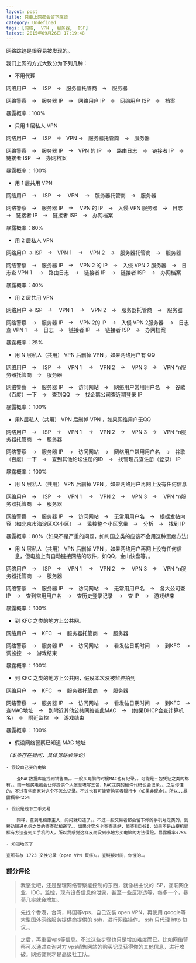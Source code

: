 ```yaml
---
layout: post
title: 只要上网都会留下痕迹
category: Undefined
tags: [网络,  VPN , 服务器,  ISP]
latest: 2015年09月26日 17:19:48
---
```


网络踪迹是很容易被发现的。

我们上网的方式大致分为下列几种：

- 不用代理

网络用户　→　 ISP　→　服务器托管商　→　服务器

网络警察　→　服务器 IP　→　网络用户 IP　→　网络用户 ISP　→　档案

暴露概率：100%

- 只用 1 层私人 VPN

网络用户　→　 ISP　→　VPN →　服务器托管商　→　服务器

网络警察　→　服务器 IP　→　VPN 的 IP　→　路由日志　→　链接者 IP　→　链接者 ISP　→　办网档案

暴露概率： 100%

- 用 1 层共用 VPN 

网络用户　→　 ISP　→　 VPN 　→　服务器托管商　→　服务器

网络警察　→　服务器 IP　→　 VPN 的 IP　→　入侵 VPN 服务器　→　日志　→　链接者 IP　→　链接者 ISP　→　办网档案

暴露概率：80%

- 用 2 层私人 VPN 

网络用户 → ISP　→　VPN 1 　→　 VPN 2　→　服务器托管商　→　服务器

网络警察　→　服务器 IP　→　 VPN 2 的 IP　→　入侵 VPN 2 服务器　→　日志查 VPN  1 　→　路由日志　→　链接者 IP　→　链接者 ISP　→　办网档案

暴露概率：40%

- 用 2 层共用 VPN 

网络用户 → ISP　→　 VPN  1 　→　 VPN 2　→　服务器托管商　→　服务器

网络警察　→　服务器 IP　→　 VPN 2的 IP　→　入侵 VPN 2服务器　→　日志查 VPN  1 　→　日志　→　链接者 IP　→　链接者 ISP　→　办网档案

暴露概率：25%

- 用 N 层私人（共用） VPN 后删掉 VPN ，如果网络用户有 QQ

网络用户　→　 ISP　→　 VPN  1 　→　 VPN 2　→　 VPN 3　→　 VPN *n服务器托管商　→　服务器

网络警察　→　服务器 IP　→　访问网站　→　网络用户常用用户名　→　谷歌（百度）一下　→　查到QQ　→　找企鹅公司查近期登录 IP

暴露概率： 100%

- 用N层私人（共用） VPN 后删掉 VPN ，如果网络用户无QQ

网络用户　→　 ISP　→　 VPN  1 　→　 VPN 2　→　 VPN 3　→　 VPN *n服务器托管商　→　服务器

网络警察　→　服务器 IP　→　访问网站　→　网络用户常用用户名　→　谷歌（百度）一下　→　查到其他论坛注册的ID　→　找管理员查注册（登录） IP

暴露概率： 100%

- 用 N 层私人（共用） VPN 后删掉 VPN ，如果网络用户再网上没有任何信息

网络用户　→　 ISP　→　 VPN  1 　→　 VPN 2　→　 VPN 3　→　 VPN *n服务器托管商　→　服务器

网络警察　→　服务器 IP　→　访问网站　→　无常用用户名　→　根据发帖内容（如北京市海淀区XX小区）　→　监控整个小区宽带　→　分析　→　找到 IP

暴露概率：80%（如果不是严重的问题，如判国之类的应该不会用这种蛋疼方法）

- 用 N 层私人（共用） VPN 后删掉 VPN ，如果网络用户再网上没有任何信息，但电脑上有自动链接网络的软件，如QQ，金山快盘等。。

网络用户　→　 ISP　→　 VPN  1 　→　 VPN 2　→　 VPN 3　→　 VPN *n服务器托管商　→　服务器

网络警察　→　服务器 IP　→　访问网站　→　无常用用户名　→　各大公司查 IP　→　查到常用用户名　→　查历史登录记录　→　查 IP　→　游戏结束

暴露概率： 100%

- 到 KFC 之类的地方上公共网。

网络用户　→　KFC　→　服务器托管商　→　服务器

网络警察　→　服务器 IP　→　访问网站　→　看发帖日期时间　→　到KFC　→　调监控　→　游戏结束

暴露概率： 100%

- 到 KFC 之类的地方上公共网，假设本次没被监控拍到

网络用户　→　KFC　→　服务器托管商　→　服务器

网络警察　→　服务器 IP　→　访问网站　→　看发帖日期时间　→　到KFC　→　查MAC地址　→　到附近其他公共网络查此MAC　→　(如果DHCP会查计算机名)　→　附近监控　→　游戏结束

暴露概率： 100%

- 假设网络警察已知道 MAC 地址

*（本条存在疑问，具体见站长评论）*

	- 假设自己买的电脑

	    查MAC数据库能找到销售商。。一般买电脑的时候MAC也有记录。。可能是三包凭证之类的都有。。而一般买电脑会让你提供个人信息填写三包，MAC之类的硬件代码也会记录。。之后你懂的，不过有些商家对这个不怎么记录。不过也有可能查购买者银行卡（如果非现金）。所以..暴露概率<25%

	- 假设是线下二手交易

	    同样，查到电脑原主人，问问就知道了。。不过一般交易者都会留下你的手机号之类的，到移动联通电信之类的查查就知道了。。如果非实名卡查查基站，能查到IMEI，如果不是山寨机同样有方法查到买手机的人，所以我感觉这样反而没到小地方买电脑的方法保险。暴露概率<75%

	- 知道地区了

	查所有与 1723 交换记录（open VPN 蛋疼）。。查链接时间，你懂的。。

### 部分评论

> 我感觉吧，还是整理网络警察能控制的东西，就像楼主说的 ISP，互联网企业，IDC，监控，现有设备信息的泄露，甚至一些反渗透等，每多一个，暴菊几率就会增加。

> 先找个香港，台湾，韩国等vps，自己安装 open VPN，再使用 google等大型国外网络服务提供商提供的 ssh，进行网络操作。 ssh 只代理 http 协议。。

> 之后，再重置vps等信息。不过这些步骤也只是增加难度而已。比如网络警察可以通过查询对方 vps销售网站的购买记录获得你的其他信息，进行攻破。网络警察才是高级社工队。
